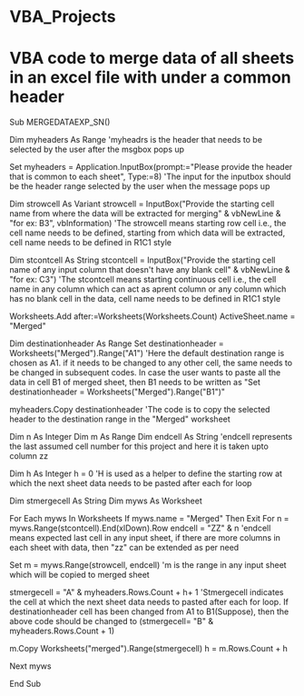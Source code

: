 # VBA_Projects
# VBA code to merge data of all sheets in an excel file with under a common header 
Sub MERGEDATAEXP_SN()

Dim myheaders As Range
'myheadrs is the header that needs to be selected by the user after the msgbox pops up

Set myheaders = Application.InputBox(prompt:="Please provide the header that is common to each sheet", Type:=8)
'The input for the inputbox should be the header range selected by the user when the message pops up

Dim strowcell As Variant
strowcell = InputBox("Provide the starting cell name from where the data will be extracted for merging" & vbNewLine & "for ex: B3", vbInformation)
'The strowcell means starting row cell i.e., the cell name needs to be defined, starting from which data will be extracted, cell name needs to be defined in R1C1 style

Dim stcontcell As String
stcontcell = InputBox("Provide the starting cell name of any input column that doesn't have any blank cell" & vbNewLine & "for ex: C3")
'The stcontcell means starting continuous cell i.e., the cell name in any column which can act as aprent column or any column which has no blank cell in the data, cell name needs to be defined in R1C1 style

Worksheets.Add after:=Worksheets(Worksheets.Count)
ActiveSheet.name = "Merged"

Dim destinationheader As Range
Set destinationheader = Worksheets("Merged").Range("A1")
'Here the default destination range is chosen as A1. if it needs to be changed to any other cell, the same needs to be changed in subsequent codes. In case the user wants to paste all the data in cell B1 of merged sheet, then B1 needs to be written as "Set destinationheader = Worksheets("Merged").Range("B1")"

myheaders.Copy destinationheader
'The code is to copy the selected header to the destination range in the "Merged" worksheet

Dim n As Integer
Dim m As Range
Dim endcell As String
'endcell represents the last assumed cell number for this project and here it is taken upto column zz

Dim h As Integer
h = 0
'H is used as a helper to define the starting row at which the next sheet data needs to be pasted after each for loop

Dim stmergecell As String
Dim myws As Worksheet

For Each myws In Worksheets
If myws.name = "Merged" Then Exit For
n = myws.Range(stcontcell).End(xlDown).Row
endcell = "ZZ" & n
'endcell means expected last cell in any input sheet, if there are more columns in each sheet with data, then "zz" can be extended as per need

Set m = myws.Range(strowcell, endcell)
'm is the range in any input sheet which will be copied to merged sheet

stmergecell = "A" & myheaders.Rows.Count + h+ 1
'Stmergecell indicates the cell at which the next sheet data needs to pasted after each for loop. If destinationheader cell has been changed from A1 to B1(Suppose), then the above code should be changed to (stmergecell= "B" & myheaders.Rows.Count + 1)

m.Copy Worksheets("merged").Range(stmergecell)
h = m.Rows.Count + h

Next myws

End Sub

